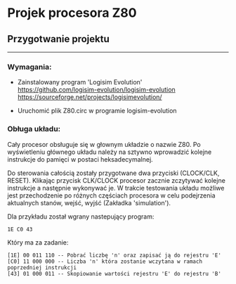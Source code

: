 # Projek procesora Z80

## Przygotwanie projektu

---
### Wymagania:

- Zainstalowany program 'Logisim Evolution'<br>
https://github.com/logisim-evolution/logisim-evolution
https://sourceforge.net/projects/logisimevolution/

- Uruchomić plik Z80.circ w programie logisim-evolution

### Obługa układu:

Cały procesor obsługuje się w głownym układzie o nazwie Z80.
Po wyświetleniu głównego układu należy na sztywno wprowadzić kolejne instrukcje do pamięci w postaci heksadecymalnej.

Do sterowania całością zostały przygotwane dwa przyciski (CLOCK/CLK, RESET). Klikając przycisk CLK/CLOCK procesor zacznie zczytywać kolejne instrukcje a następnie wykonywać je. W trakcie testowania układu możliwe jest przechodzenie po różnych częściach procesora w celu podejrzenia aktualnych stanów, wejść, wyjść (Zakładka 'simulation').

Dla przykładu został wgrany nastepujący program:

```
1E C0 43
```

Który ma za zadanie:

```
[1E] 00 011 110 -- Pobrać liczbę 'n' oraz zapisać ją do rejestru 'E'
[C0] 11 000 000 -- Liczba 'n' która zostanie wczytana w ramach poprzedniej instrukcji
[43] 01 000 011 -- Skopiowanie wartości rejestru 'E' do rejestru 'B'
```